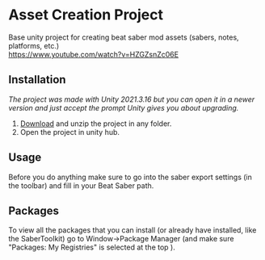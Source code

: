 # Asset Creation Project
Base unity project for creating beat saber mod assets (sabers, notes, platforms, etc.)  
https://www.youtube.com/watch?v=HZGZsnZc06E

## Installation
*The project was made with Unity 2021.3.16 but you can open it in a newer version and just accept the prompt Unity gives you about upgrading.*

1) [Download](https://github.com/ToniMacaroni/AssetCreationProject/archive/refs/heads/2021-BS1.29.zip) and unzip the project in any folder.
2) Open the project in unity hub.

## Usage
Before you do anything make sure to go into the saber export settings (in the toolbar) and fill in your Beat Saber path.

## Packages
To view all the packages that you can install (or already have installed, like the SaberToolkit) go to Window->Package Manager (and make sure "Packages: My Registries" is selected at the top ).
